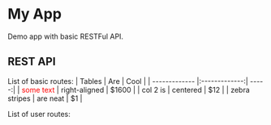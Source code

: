 # My App

Demo app with basic RESTFul API.

## REST API
List of basic routes:
| Tables        | Are           | Cool  |
| ------------- |:-------------:| -----:|
| <span style="color:red">some text</span>      | right-aligned | $1600 |
| col 2 is      | centered      |   $12 |
| zebra stripes | are neat      |    $1 |

List of user routes: